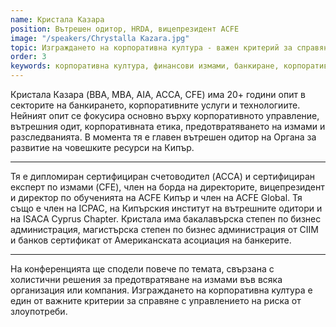 ```yaml
---
name: Кристала Казара
position: Вътрешен одитор, HRDA, вицепрезидент ACFE
image: "/speakers/Chrystalla Kazara.jpg"
topic: Изграждането на корпоративна култура - важен критерий за справяне с финансовите измами
order: 3
keywords: корпоративна култура, финансови измами, банкиране, корпоративни услуги, технологии, корпоративно управление, вътрешен одит, корпоративна етика, предотвратяване на измами, разследвания, човешки ресурси, Кипър, Асоциация на сертифицирани експерти по разкриване на измами, ACFE, ISACA, IIA, CISA, CISSP, CGEIT, CRISC, CIA, регулаторни рамки, съответствие, сътрудничество, банки, доставчици на плащания, публичен сектор
---
```


Кристала Казара (BBA, MBA, AIA, ACCA, CFE) има 20+ години опит в секторите на банкирането, корпоративните услуги и технологиите. Нейният опит се фокусира основно върху корпоративното управление, вътрешния одит, корпоративната етика, предотвратяването на измами и разследванията. В момента тя е главен вътрешен одитор на Органа за развитие на човешките ресурси на Кипър.

---

Тя е дипломиран сертифициран счетоводител (ACCA) и сертифициран експерт по измами (CFE), член на борда на директорите, вицепрезидент и директор по обученията на ACFE Кипър и член на ACFE Global. Тя също е член на ICPAC, на Кипърския институт на вътрешните одитори и на ISACA Cyprus Chapter. Кристала има бакалавърска степен по бизнес администрация, магистърска степен по бизнес администрация от CIIM и банков сертификат от Американската асоциация на банкерите.

---

На конференцията ще сподели повече по темата, свързана с холистични решения за предотвратяване на измами във всяка организация или компания. Изграждането на корпоративна култура е един от важните критерии за справяне с управлението на риска от злоупотреби.
